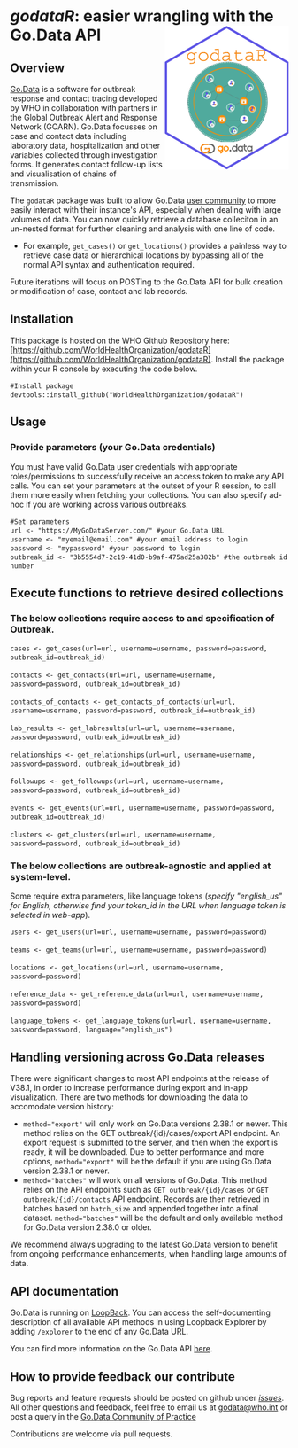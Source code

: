 # _godataR_: easier wrangling with the Go.Data API <img src="assets/hex-godataR_nourl.png" align="right" height="260"/>

## Overview
[Go.Data](https://www.who.int/tools/godata) is a software for outbreak response and contact tracing developed by WHO in collaboration with partners in the Global Outbreak Alert and Response Network (GOARN). Go.Data focusses on case and contact data including laboratory data, hospitalization and other variables collected through investigation forms. It generates contact follow-up lists and visualisation of chains of transmission.

The `godataR` package was built to allow Go.Data [user community](https://community-godata.who.int/) to more easily interact with their instance's API, especially when dealing with large volumes of data. You can now quickly retrieve a database colleciton in an un-nested format for further cleaning and analysis with one line of code. 

- For example, `get_cases()` or `get_locations()` provides a painless way to retrieve case data or hierarchical locations by bypassing all of the normal API syntax and authentication required.

Future iterations will focus on POSTing to the Go.Data API for bulk creation or modification of case, contact and lab records.

## Installation
This package is hosted on the WHO Github Repository here: [https://github.com/WorldHealthOrganization/godataR](https://github.com/WorldHealthOrganization/godataR).
Install the package within your R console by executing the code below.

```
#Install package
devtools::install_github("WorldHealthOrganization/godataR")
```
## Usage

### Provide parameters (your Go.Data credentials)
You must have valid Go.Data user credentials with appropriate roles/permissions to successfully receive an access token to make any API calls. 
You can set your parameters at the outset of your R session, to call them more easily when fetching your collections. You can also specify ad-hoc if you are working across various outbreaks.

```
#Set parameters
url <- "https://MyGoDataServer.com/" #your Go.Data URL
username <- "myemail@email.com" #your email address to login
password <- "mypassword" #your password to login
outbreak_id <- "3b5554d7-2c19-41d0-b9af-475ad25a382b" #the outbreak id number
```

## Execute functions to retrieve desired collections

### The below collections require access to and specification of Outbreak.
```
cases <- get_cases(url=url, username=username, password=password, outbreak_id=outbreak_id)

contacts <- get_contacts(url=url, username=username, password=password, outbreak_id=outbreak_id)

contacts_of_contacts <- get_contacts_of_contacts(url=url, username=username, password=password, outbreak_id=outbreak_id)

lab_results <- get_labresults(url=url, username=username, password=password, outbreak_id=outbreak_id)

relationships <- get_relationships(url=url, username=username, password=password, outbreak_id=outbreak_id)

followups <- get_followups(url=url, username=username, password=password, outbreak_id=outbreak_id)

events <- get_events(url=url, username=username, password=password, outbreak_id=outbreak_id)

clusters <- get_clusters(url=url, username=username, password=password, outbreak_id=outbreak_id)

```

### The below collections are outbreak-agnostic and applied at system-level.
Some require extra parameters, like language tokens (_specify "english_us" for English, otherwise find your token_id in the URL when language token is selected in web-app_).
```
users <- get_users(url=url, username=username, password=password) 

teams <- get_teams(url=url, username=username, password=password)

locations <- get_locations(url=url, username=username, password=password)

reference_data <- get_reference_data(url=url, username=username, password=password)

language_tokens <- get_language_tokens(url=url, username=username, password=password, language="english_us")
```

## Handling versioning across Go.Data releases
There were significant changes to most API endpoints at the release of V38.1, in order to increase performance during export and in-app visualization. There are two methods for downloading the data to accomodate version history:
 - `method="export"` will only work on Go.Data versions 2.38.1 or newer. This method relies on the GET outbreak/{id}/cases/export API endpoint. An export request is submitted to the server, and then when the export is ready, it will be downloaded. Due to better performance and more options, `method="export"` will be the default if you are using Go.Data version 2.38.1 or newer.
 - `method="batches"` will work on all versions of Go.Data. This method relies on the API endpoints such as `GET outbreak/{id}/cases` or `GET outbreak/{id}/contacts` API endpoint. Records are then retrieved in batches based on `batch_size` and appended together into a final dataset. `method="batches"` will be the default and only available method for Go.Data version 2.38.0 or older.


We recommend always upgrading to the latest Go.Data version to benefit from ongoing performance enhancements, when handling large amounts of data.


## API documentation
Go.Data is running on [LoopBack](https://loopback.io/doc/index.html). You can access the self-documenting description of all available API methods in using Loopback Explorer by adding `/explorer` to the end of any Go.Data URL.  

You can find more information on the Go.Data API [here](https://worldhealthorganization.github.io/godata/api-docs/).

## How to provide feedback our contribute
Bug reports and feature requests should be posted on github under [_issues_](https://github.com/WorldHealthOrganization/godataR/issues). All other questions and feedback, feel free to email us at godata@who.int or post a query in the [Go.Data Community of Practice](https://community-godata.who.int/) 

Contributions are welcome via pull requests.
